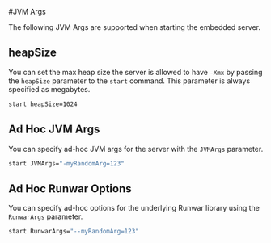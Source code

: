 #JVM Args

The following JVM Args are supported when starting the embedded server.

## heapSize

You can set the max heap size the server is allowed to have `-Xmx` by passing the `heapSize` parameter to the `start` command.  This parameter is always specified as megabytes. 

```bash
start heapSize=1024
```

## Ad Hoc JVM Args

You can specify ad-hoc JVM args for the server with the `JVMArgs` parameter.

```bash
start JVMArgs="-myRandomArg=123"
```

## Ad Hoc Runwar Options

You can specify ad-hoc options for the underlying Runwar library using the `RunwarArgs` parameter.

```bash
start RunwarArgs="--myRandomArg=123"
```